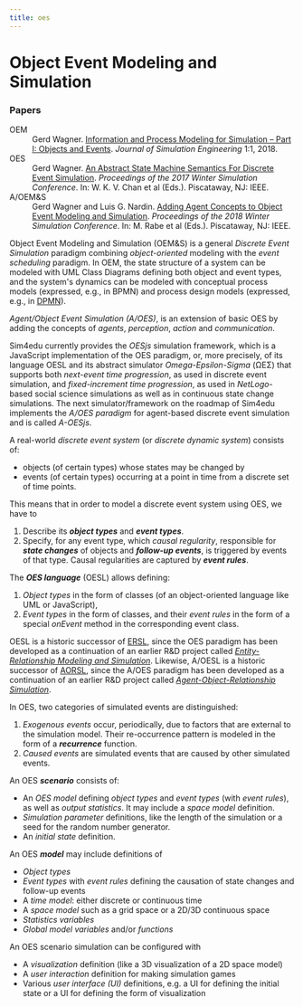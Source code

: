 ```yaml
---
title: oes
---
```

 <div id="between-head-and-foot">
  <main>
	<h1 id="page-title">Object Event Modeling and Simulation</h1>
	<aside>
	 <h3>Papers</h3>
	 <dl style="padding-left:0"><dt>OEM</dt>
		<dd>Gerd Wagner. <a href="https://articles.jsime.org/1/1/">Information and Process Modeling for Simulation – Part I: Objects and Events</a>. <em>Journal of Simulation Engineering</em> 1:1, 2018.</dd>
		<dt>OES</dt>
		<dd>Gerd Wagner. <a href="https://www.informs-sim.org/wsc17papers/includes/files/056.pdf">An Abstract State Machine Semantics For Discrete Event Simulation</a>. <em>Proceedings of the 2017 Winter Simulation Conference</em>. In: W. K. V. Chan et al (Eds.). Piscataway, NJ: IEEE.</dd>
		<dt>A/OEM&amp;S</dt>
		<dd>Gerd Wagner and Luis G. Nardin. <a href="https://oxygen.informatik.tu-cottbus.de/publications/wagner/WSC2018-AgentConcepts.pdf">Adding Agent Concepts to Object Event Modeling and Simulation</a>. <em>Proceedings of the 2018 Winter Simulation Conference</em>. In: M. Rabe et al (Eds.). Piscataway, NJ: IEEE.</dd>
	 </dl>
	</aside>
<p>Object Event Modeling and Simulation (OEM&amp;S) is a general <em>Discrete Event Simulation</em> paradigm combining <em>object-oriented</em> modeling with the <em>event scheduling</em> paradigm. 
In OEM, the state structure of a system can be modeled with UML Class Diagrams defining both object and event types, and the system's dynamics can be modeled with conceptual process models (expressed, e.g., in BPMN) and process design models (expressed, e.g., in <a href="../reading/DPMN.pdf">DPMN</a>).</p>

<p><em>Agent/Object Event Simulation (A/OES)</em>, is an extension of basic OES by adding the concepts of <em>agents</em>, <em>perception</em>, <em>action</em> and <em>communication</em>.</p>

<p>Sim4edu currently provides the <em>OESjs</em> simulation framework, which is a JavaScript implementation of the OES paradigm, or, more precisely, of its language OESL and its abstract simulator <em>Omega-Epsilon-Sigma </em>(ΩΕΣ) that supports both <em>next-event time progression</em>, as used in discrete event simulation, and <em>fixed-increment time progression</em>, as used in <em>NetLogo</em>-based social science simulations as well as in continuous state change simulations. The next simulator/framework on the roadmap of Sim4edu implements the <em>A/OES paradigm</em> for agent-based discrete event simulation and is called <em>A-OESjs</em>.</p>

<p>A real-world <em>discrete event system</em> (or <em>discrete dynamic system</em>) consists of:</p>

<ul>
	<li>objects (of certain types) whose states may be changed by</li>
	<li>events (of certain types) occurring at a point in time from a discrete set of time points.</li>
</ul>

<p>This means that in order to model a discrete event system using OES, we have to</p>

<ol>
	<li>Describe its <em><strong>object types</strong></em> and <em><strong>event types</strong></em>.</li>
	<li>Specify, for any event type, which <em>causal regularity</em>, responsible for <em><strong>state changes</strong></em> of objects and <em><strong>follow-up events</strong></em>, is triggered by events of that type. Causal regularities are captured by <strong><em>event rules</em></strong>.</li>
</ol>

<p>The <em><strong>OES language</strong></em> (OESL) allows defining:</p>

<ol>
	<li><em>Object types</em> in the form of classes (of an object-oriented language like UML or JavaScript),</li>
	<li><em>Event types</em> in the form of classes, and their <em>event rules</em> in the form of a special&nbsp;<em>onEvent</em> method in the corresponding event class.</li>
</ol>

<p>OESL is a historic successor of <a href="https://oxygen.informatik.tu-cottbus.de/aors/ERSL.html">ERSL</a>, since the OES paradigm has been developed as a continuation of an earlier R&amp;D project called <a href="http://oxygen.informatik.tu-cottbus.de/aor/?q=node/24"><em>Entity-Relationship Modeling and Simulation</em></a>. Likewise, A/OESL is a historic successor of <a href="https://oxygen.informatik.tu-cottbus.de/aors/AORSL.html">AORSL</a>, since the A/OES paradigm has been developed as a continuation of an earlier R&amp;D project called <a href="http://oxygen.informatik.tu-cottbus.de/aor/"><em>Agent-Object-Relationship Simulation</em></a>.</p>

<p>In OES, two categories of simulated events are distinguished:</p>

<ol>
	<li><em>Exogenous events </em>occur, periodically, due to factors that are external to the simulation model. Their re-occurrence pattern is modeled in the form of a <em><strong>recurrence</strong></em> function.</li>
	<li><em>Caused events</em> are simulated events that are caused by other simulated events.</li>
</ol>

<p>An OES <strong><em>scenario</em></strong> consists of:</p>

<ul>
	<li>An <em>OES model</em> defining <em>object types</em> and <em>event types</em> (with <em>event rules</em>), as well as <em>output statistics</em>. It may include a <em>space model</em> definition.</li>
	<li><em>Simulation parameter</em> definitions, like the length of the simulation or a seed for the random number generator.</li>
	<li>An <em>initial state</em> definition.</li>
</ul>

<p>An OES <strong><em>model</em></strong> may include definitions of</p>

<ul>
	<li><em>Object types</em></li>
	<li><em>Event types</em> with <em>event rules</em> defining the causation of state changes and follow-up events</li>
	<li>A <em>time model</em>: either discrete or continuous time</li>
	<li>A <em>space model</em> such as a grid space or a 2D/3D continuous space</li>
	<li><em>Statistics variables</em></li>
	<li><em>Global model variables</em> and/or <em>functions</em></li>
</ul> 

<p>An OES scenario simulation can be configured with</p>

<ul>
	<li>A <em>visualization</em> definition (like a 3D visualization of a 2D space model)</li>
	<li>A <em>user interaction</em> definition for making simulation games</li>
	<li>Various <em>user interface (UI)</em> definitions, e.g. a UI for defining the initial state or a UI for defining the form of visualization</li>
</ul>
</main>
  </div>